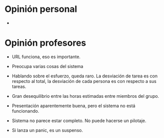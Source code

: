 # Opinión personal
* 

# Opinión profesores
* URL funciona, eso es importante. 
* Preocupa varias cosas del sistema
* Hablando sobre el esfuerzo, queda raro. La desviación de tarea es con respecto al total, la desviación de cada persona es con respecto a sus tareas.
* Gran desequilibrio entre las horas estimadas entre miembros del grupo.

* Presentación aparentemente buena, pero el sistema no está funcionando.
* Sistema no parece estar completo. No puede hacerse un pilotaje.
* Si lanza un panic, es un suspenso.
